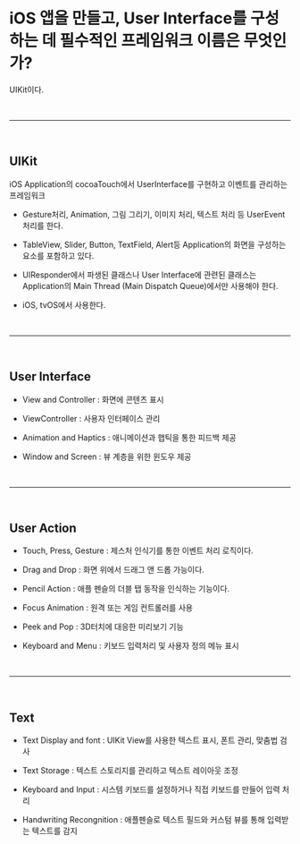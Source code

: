 # <b> iOS 앱을 만들고, User Interface를 구성하는 데 필수적인 프레임워크 이름은 무엇인가? </b>

UIKit이다.

<br>
<hr>
<br>

## <b> UIKit </b>
iOS Application의 cocoaTouch에서 UserInterface를 구현하고 이벤트를 관리하는 프레임워크

- Gesture처리, Animation, 그림 그리기, 이미지 처리, 텍스트 처리 등 UserEvent처리를 한다.
  
- TableView, Slider, Button, TextField, Alert등 Application의 화면을 구성하는 요소를 포함하고 있다.

- UIResponder에서 파생된 클래스나 User Interface에 관련된 클래스는 Application의 Main Thread (Main Dispatch Queue)에서만 사용해야 한다.

- iOS, tvOS에서 사용한다.

<br>
<hr>
<br>

## <b> User Interface </b>
- View and Controller : 화면에 콘텐츠 표시
  
- ViewController : 사용자 인터페이스 관리
  
- Animation and Haptics : 애니메이션과 햅틱을 통한 피드백 제공
  
- Window and Screen : 뷰 계층을 위한 윈도우 제공

<br>
<hr>
<br>

## <b> User Action </b>
- Touch, Press, Gesture : 제스처 인식기를 통한 이벤트 처리 로직이다.

- Drag and Drop : 화면 위에서 드래그 앤 드롭 가능이다.

- Pencil Action : 애플 펜슬의 더블 탭 동작을 인식하는 기능이다.

- Focus Animation : 원격 또는 게임 컨트롤러를 사용

- Peek and Pop : 3D터치에 대응한 미리보기 기능

- Keyboard and Menu : 키보드 입력처리 및 사용자 정의 메뉴 표시

<br>
<hr>
<br>

## <b> Text </b>
- Text Display and font : UIKit View를 사용한 텍스트 표시, 폰트 관리, 맞춤법 검사

- Text Storage : 텍스트 스토리지를 관리하고 텍스트 레이아웃 조정

- Keyboard and Input : 시스템 키보드를 설정하거나 직접 키보드를 만들어 입력 처리

- Handwriting Recongnition : 애플펜슬로 텍스트 필드와 커스텀 뷰를 통해 입력받는 텍스트를 감지